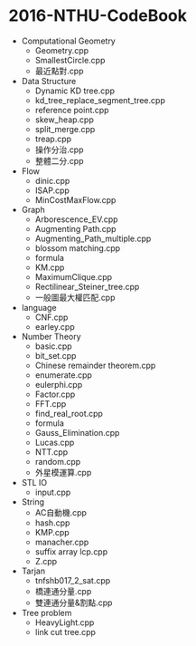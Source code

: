 # 2016-NTHU-CodeBook

- Computational Geometry
  - Geometry.cpp
  - SmallestCircle.cpp
  - 最近點對.cpp
- Data Structure
  - Dynamic KD tree.cpp
  - kd_tree_replace_segment_tree.cpp
  - reference point.cpp
  - skew_heap.cpp
  - split_merge.cpp
  - treap.cpp
  - 操作分治.cpp
  - 整體二分.cpp
- Flow
  - dinic.cpp
  - ISAP.cpp
  - MinCostMaxFlow.cpp
- Graph
  - Arborescence_EV.cpp
  - Augmenting Path.cpp
  - Augmenting_Path_multiple.cpp
  - blossom matching.cpp
  - formula
  - KM.cpp
  - MaximumClique.cpp
  - Rectilinear_Steiner_tree.cpp
  - 一般圖最大權匹配.cpp
- language
  - CNF.cpp
  - earley.cpp
- Number Theory
  - basic.cpp
  - bit_set.cpp
  - Chinese remainder theorem.cpp
  - enumerate.cpp
  - eulerphi.cpp
  - Factor.cpp
  - FFT.cpp
  - find_real_root.cpp
  - formula
  - Gauss_Elimination.cpp
  - Lucas.cpp
  - NTT.cpp
  - random.cpp
  - 外星模運算.cpp
- STL IO
  - input.cpp
- String
  - AC自動機.cpp
  - hash.cpp
  - KMP.cpp
  - manacher.cpp
  - suffix array lcp.cpp
  - Z.cpp
- Tarjan
  - tnfshb017_2_sat.cpp
  - 橋連通分量.cpp
  - 雙連通分量&割點.cpp
- Tree problem
  - HeavyLight.cpp
  - link cut tree.cpp
